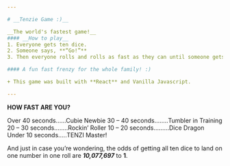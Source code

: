 ```yaml
---

# __Tenzie Game :)__

__The world's fastest game!__ 
#### __How to play__
1. Everyone gets ten dice. 
2. Someone says, **“Go!”** 
3. Then everyone rolls and rolls as fast as they can until someone gets all their dice on the same number and shouts **“TENZI.”**

#### A fun fast frenzy for the whole family! :)

+ This game was built with **React** and Vanilla Javascript.

---
```


**HOW FAST ARE YOU?**

Over 40 seconds……Cubie Newbie
30 – 40 seconds……..Tumbler in Training
20 – 30 seconds……..Rockin’ Roller
10 – 20 seconds………Dice Dragon
Under 10 seconds…..TENZI Master!

And just in case you’re wondering, the odds of getting all ten dice to land on one number in one roll are **_10,077,697_** to **1**.
